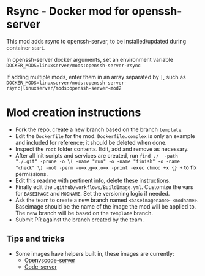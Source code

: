 # Rsync - Docker mod for openssh-server

This mod adds rsync to openssh-server, to be installed/updated during container start.

In openssh-server docker arguments, set an environment variable `DOCKER_MODS=linuxserver/mods:openssh-server-rsync`

If adding multiple mods, enter them in an array separated by `|`, such as `DOCKER_MODS=linuxserver/mods:openssh-server-rsync|linuxserver/mods:openssh-server-mod2`

# Mod creation instructions

* Fork the repo, create a new branch based on the branch `template`.
* Edit the `Dockerfile` for the mod. `Dockerfile.complex` is only an example and included for reference; it should be deleted when done.
* Inspect the `root` folder contents. Edit, add and remove as necessary.
* After all init scripts and services are created, run `find ./  -path "./.git" -prune -o \( -name "run" -o -name "finish" -o -name "check" \) -not -perm -u=x,g=x,o=x -print -exec chmod +x {} +` to fix permissions.
* Edit this readme with pertinent info, delete these instructions.
* Finally edit the `.github/workflows/BuildImage.yml`. Customize the vars for `BASEIMAGE` and `MODNAME`. Set the versioning logic if needed.
* Ask the team to create a new branch named `<baseimagename>-<modname>`. Baseimage should be the name of the image the mod will be applied to. The new branch will be based on the `template` branch.
* Submit PR against the branch created by the team.


## Tips and tricks

* Some images have helpers built in, these images are currently:
    * [Openvscode-server](https://github.com/linuxserver/docker-openvscode-server/pull/10/files)
    * [Code-server](https://github.com/linuxserver/docker-code-server/pull/95)
